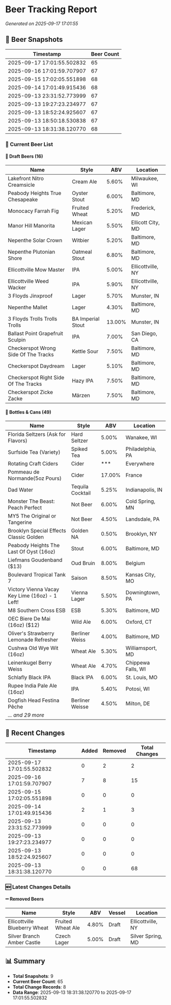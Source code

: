 # Beer Tracking Report
*Generated on 2025-09-17 17:01:55*

## 📸 Beer Snapshots

| Timestamp | Beer Count |
|-----------|------------|
| 2025-09-17 17:01:55.502832 | 65 |
| 2025-09-16 17:01:59.707907 | 67 |
| 2025-09-15 17:02:05.551898 | 68 |
| 2025-09-14 17:01:49.915436 | 68 |
| 2025-09-13 23:31:52.773999 | 67 |
| 2025-09-13 19:27:23.234977 | 67 |
| 2025-09-13 18:52:24.925607 | 67 |
| 2025-09-13 18:50:18.530838 | 67 |
| 2025-09-13 18:31:38.120770 | 68 |

### 🍺 Current Beer List

#### 🍺 Draft Beers (16)

| Name | Style | ABV | Location |
|------|-------|-----|----------|
| Lakefront Nitro Creamsicle | Cream Ale | 5.60% | Milwaukee, WI |
| Peabody Heights True Chesapeake | Oyster Stout | 6.00% | Baltimore, MD |
| Monocacy Farrah Fig | Fruited Wheat | 5.20% | Frederick, MD |
| Manor Hill Manorita | Mexican Lager | 5.50% | Ellicott City, MD |
| Nepenthe Solar Crown | Witbier | 5.20% | Baltimore, MD |
| Nepenthe Plutonian Shore | Oatmeal Stout | 6.80% | Baltimore, MD |
| Ellicottville Mow Master | IPA | 5.00% | Ellicottville, NY |
| Ellicottville Weed Wacker | IPA | 5.90% | Ellicottville, NY |
| 3 Floyds Jinxproof | Lager | 5.70% | Munster, IN |
| Nepenthe Mallet | Lager | 4.30% | Baltimore, MD |
| 3 Floyds Trolls Trolls Trolls | BA Imperial Stout | 13.00% | Munster, IN |
| Ballast Point Grapefruit Sculpin | IPA | 7.00% | San Diego, CA |
| Checkerspot Wrong Side Of The Tracks | Kettle Sour | 7.50% | Baltimore, MD |
| Checkerspot Daydream | Lager | 5.10% | Baltimore, MD |
| Checkerspot Right Side Of The Tracks | Hazy IPA | 7.50% | Baltimore, MD |
| Checkerspot Zicke Zacke | Märzen | 7.50% | Baltimore, MD |

#### 🥫 Bottles & Cans (49)

| Name | Style | ABV | Location |
|------|-------|-----|----------|
| Florida Seltzers (Ask for Flavors) | Hard Seltzer | 5.00% | Wanakee, WI |
| Surfside Tea (Variety) | Spiked Tea | 5.00% | Philadelphia, PA |
| Rotating Craft Ciders | Cider | *** | Everywhere |
| Pommeau de Normande(5oz Pours) | Cider | 17.00% | France |
| Dad Water  | Tequila Cocktail | 5.25% | Indianapolis, IN |
| Monster The Beast: Peach Perfect | Not Beer | 6.00% | Cold Spring, MN |
| MY5 The Original or Tangerine  | Not Beer | 4.50% | Landsdale, PA |
| Brooklyn Special Effects Classic Golden | Golden NA | 0.50% | Brooklyn, NY |
| Peabody Heights The Last Of Oyst (16oz) | Stout | 6.00% | Baltimore, MD |
| Liefmans Goudenband ($13) | Oud Bruin | 8.00% | Belgium |
| Boulevard Tropical Tank 7 | Saison | 8.50% | Kansas City, MO |
| Victory Vienna Vacay Key Lime (16oz) - 1 Left! | Vienna Lager | 5.50% | Downingtown, PA |
| M8 Southern Cross ESB | ESB | 5.30% | Baltimore, MD |
| OEC Biere De Mai (16oz) ($12) | Wild Ale | 6.00% | Oxford, CT |
| Oliver's Strawberry Lemonade Refresher | Berliner Weiss | 4.00% | Baltimore, MD |
| Cushwa Old Wye Wit (16oz) | Wheat Ale | 5.30% | Williamsport, MD |
| Leinenkugel Berry Weiss | Wheat Ale | 4.70% | Chippewa Falls, WI |
| Schlafly Black IPA | Black IPA | 6.00% | St. Louis, MO |
| Rupee India Pale Ale (16oz) | IPA | 5.40% | Potosi, WI |
| Dogfish Head Festina Pêche | Berliner Weisse | 4.50% | Milton, DE |
| *... and 29 more* | | | |


## 🔄 Recent Changes

| Timestamp | Added | Removed | Total Changes |
|-----------|-------|---------|---------------|
| 2025-09-17 17:01:55.502832 | 0 | 2 | 2 |
| 2025-09-16 17:01:59.707907 | 7 | 8 | 15 |
| 2025-09-15 17:02:05.551898 | 0 | 0 | 0 |
| 2025-09-14 17:01:49.915436 | 2 | 1 | 3 |
| 2025-09-13 23:31:52.773999 | 0 | 0 | 0 |
| 2025-09-13 19:27:23.234977 | 0 | 0 | 0 |
| 2025-09-13 18:52:24.925607 | 0 | 0 | 0 |
| 2025-09-13 18:31:38.120770 | 0 | 0 | 68 |

### 🆕 Latest Changes Details

#### ➖ Removed Beers

| Name | Style | ABV | Vessel | Location |
|------|-------|-----|--------|----------|
| Ellicottville Blueberry Wheat | Fruited Wheat Ale | 4.80% | Draft | Ellicottville, NY |
| Silver Branch Amber Castle | Czech Lager | 5.00% | Draft | Silver Spring, MD |


## 📊 Summary

- **Total Snapshots**: 9
- **Current Beer Count**: 65
- **Total Change Records**: 8
- **Data Range**: 2025-09-13 18:31:38.120770 to 2025-09-17 17:01:55.502832
